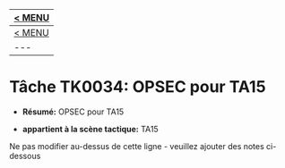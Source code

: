 |[< MENU](../../README.md)|
|---|
|[< MENU](../README.md)|
|---|
# Tâche TK0034: OPSEC pour TA15

* **Résumé:** OPSEC pour TA15

* **appartient à la scène tactique:** TA15

Ne pas modifier au-dessus de cette ligne - veuillez ajouter des notes ci-dessous